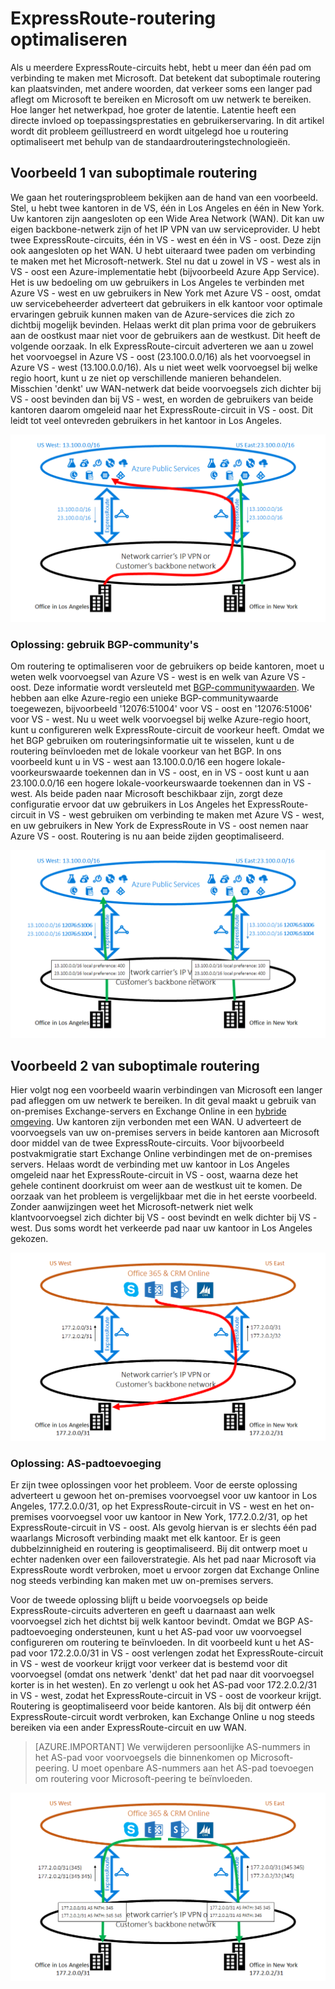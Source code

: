 <properties
   pageTitle="ExpressRoute-routering optimaliseren | Microsoft Azure"
   description="Deze pagina bevat gedetailleerde informatie over het optimaliseren van routering wanneer een klant meerdere ExpressRoute-circuits heeft die Microsoft verbinden met het bedrijfsnetwerk van de klant."
   documentationCenter="na"
   services="expressroute"
   authors="charwen"
   manager="carmonm"
   editor=""/>
<tags
   ms.service="expressroute"
   ms.devlang="na"
   ms.topic="get-started-article"
   ms.tgt_pltfrm="na"
   ms.workload="infrastructure-services"
   ms.date="06/07/2016"
   ms.author="charwen"/>

# ExpressRoute-routering optimaliseren
Als u meerdere ExpressRoute-circuits hebt, hebt u meer dan één pad om verbinding te maken met Microsoft. Dat betekent dat suboptimale routering kan plaatsvinden, met andere woorden, dat verkeer soms een langer pad aflegt om Microsoft te bereiken en Microsoft om uw netwerk te bereiken. Hoe langer het netwerkpad, hoe groter de latentie. Latentie heeft een directe invloed op toepassingsprestaties en gebruikerservaring. In dit artikel wordt dit probleem geïllustreerd en wordt uitgelegd hoe u routering optimaliseert met behulp van de standaardrouteringstechnologieën.

## Voorbeeld 1 van suboptimale routering
We gaan het routeringsprobleem bekijken aan de hand van een voorbeeld. Stel, u hebt twee kantoren in de VS, één in Los Angeles en één in New York. Uw kantoren zijn aangesloten op een Wide Area Network (WAN). Dit kan uw eigen backbone-netwerk zijn of het IP VPN van uw serviceprovider. U hebt twee ExpressRoute-circuits, één in VS - west en één in VS - oost. Deze zijn ook aangesloten op het WAN. U hebt uiteraard twee paden om verbinding te maken met het Microsoft-netwerk. Stel nu dat u zowel in VS - west als in VS - oost een Azure-implementatie hebt (bijvoorbeeld Azure App Service). Het is uw bedoeling om uw gebruikers in Los Angeles te verbinden met Azure VS - west en uw gebruikers in New York met Azure VS - oost, omdat uw servicebeheerder adverteert dat gebruikers in elk kantoor voor optimale ervaringen gebruik kunnen maken van de Azure-services die zich zo dichtbij mogelijk bevinden. Helaas werkt dit plan prima voor de gebruikers aan de oostkust maar niet voor de gebruikers aan de westkust. Dit heeft de volgende oorzaak. In elk ExpressRoute-circuit adverteren we aan u zowel het voorvoegsel in Azure VS - oost (23.100.0.0/16) als het voorvoegsel in Azure VS - west (13.100.0.0/16). Als u niet weet welk voorvoegsel bij welke regio hoort, kunt u ze niet op verschillende manieren behandelen. Misschien 'denkt' uw WAN-netwerk dat beide voorvoegsels zich dichter bij VS - oost bevinden dan bij VS - west, en worden de gebruikers van beide kantoren daarom omgeleid naar het ExpressRoute-circuit in VS - oost. Dit leidt tot veel ontevreden gebruikers in het kantoor in Los Angeles.

![](./media/expressroute-optimize-routing/expressroute-case1-problem.png)

### Oplossing: gebruik BGP-community's
Om routering te optimaliseren voor de gebruikers op beide kantoren, moet u weten welk voorvoegsel van Azure VS - west is en welk van Azure VS - oost. Deze informatie wordt versleuteld met [BGP-communitywaarden](expressroute-routing.md). We hebben aan elke Azure-regio een unieke BGP-communitywaarde toegewezen, bijvoorbeeld '12076:51004' voor VS - oost en '12076:51006' voor VS - west. Nu u weet welk voorvoegsel bij welke Azure-regio hoort, kunt u configureren welk ExpressRoute-circuit de voorkeur heeft. Omdat we het BGP gebruiken om routeringsinformatie uit te wisselen, kunt u de routering beïnvloeden met de lokale voorkeur van het BGP. In ons voorbeeld kunt u in VS - west aan 13.100.0.0/16 een hogere lokale-voorkeurswaarde toekennen dan in VS - oost, en in VS - oost kunt u aan 23.100.0.0/16 een hogere lokale-voorkeurswaarde toekennen dan in VS - west. Als beide paden naar Microsoft beschikbaar zijn, zorgt deze configuratie ervoor dat uw gebruikers in Los Angeles het ExpressRoute-circuit in VS - west gebruiken om verbinding te maken met Azure VS - west, en uw gebruikers in New York de ExpressRoute in VS - oost nemen naar Azure VS - oost. Routering is nu aan beide zijden geoptimaliseerd. 

![](./media/expressroute-optimize-routing/expressroute-case1-solution.png)

## Voorbeeld 2 van suboptimale routering
Hier volgt nog een voorbeeld waarin verbindingen van Microsoft een langer pad afleggen om uw netwerk te bereiken. In dit geval maakt u gebruik van on-premises Exchange-servers en Exchange Online in een [hybride omgeving](https://technet.microsoft.com/library/jj200581%28v=exchg.150%29.aspx). Uw kantoren zijn verbonden met een WAN. U adverteert de voorvoegsels van uw on-premises servers in beide kantoren aan Microsoft door middel van de twee ExpressRoute-circuits. Voor bijvoorbeeld postvakmigratie start Exchange Online verbindingen met de on-premises servers. Helaas wordt de verbinding met uw kantoor in Los Angeles omgeleid naar het ExpressRoute-circuit in VS - oost, waarna deze het gehele continent doorkruist om weer aan de westkust uit te komen. De oorzaak van het probleem is vergelijkbaar met die in het eerste voorbeeld. Zonder aanwijzingen weet het Microsoft-netwerk niet welk klantvoorvoegsel zich dichter bij VS - oost bevindt en welk dichter bij VS - west. Dus soms wordt het verkeerde pad naar uw kantoor in Los Angeles gekozen.

![](./media/expressroute-optimize-routing/expressroute-case2-problem.png)

### Oplossing: AS-padtoevoeging
Er zijn twee oplossingen voor het probleem. Voor de eerste oplossing adverteert u gewoon het on-premises voorvoegsel voor uw kantoor in Los Angeles, 177.2.0.0/31, op het ExpressRoute-circuit in VS - west en het on-premises voorvoegsel voor uw kantoor in New York, 177.2.0.2/31, op het ExpressRoute-circuit in VS - oost. Als gevolg hiervan is er slechts één pad waarlangs Microsoft verbinding maakt met elk kantoor. Er is geen dubbelzinnigheid en routering is geoptimaliseerd. Bij dit ontwerp moet u echter nadenken over een failoverstrategie. Als het pad naar Microsoft via ExpressRoute wordt verbroken, moet u ervoor zorgen dat Exchange Online nog steeds verbinding kan maken met uw on-premises servers. 

Voor de tweede oplossing blijft u beide voorvoegsels op beide ExpressRoute-circuits adverteren en geeft u daarnaast aan welk voorvoegsel zich het dichtst bij welk kantoor bevindt. Omdat we BGP AS-padtoevoeging ondersteunen, kunt u het AS-pad voor uw voorvoegsel configureren om routering te beïnvloeden. In dit voorbeeld kunt u het AS-pad voor 172.2.0.0/31 in VS - oost verlengen zodat het ExpressRoute-circuit in VS - west de voorkeur krijgt voor verkeer dat is bestemd voor dit voorvoegsel (omdat ons netwerk 'denkt' dat het pad naar dit voorvoegsel korter is in het westen). En zo verlengt u ook het AS-pad voor 172.2.0.2/31 in VS - west, zodat het ExpressRoute-circuit in VS - oost de voorkeur krijgt. Routering is geoptimaliseerd voor beide kantoren. Als bij dit ontwerp één ExpressRoute-circuit wordt verbroken, kan Exchange Online u nog steeds bereiken via een ander ExpressRoute-circuit en uw WAN. 

>[AZURE.IMPORTANT] We verwijderen persoonlijke AS-nummers in het AS-pad voor voorvoegsels die binnenkomen op Microsoft-peering. U moet openbare AS-nummers aan het AS-pad toevoegen om routering voor Microsoft-peering te beïnvloeden.

![](./media/expressroute-optimize-routing/expressroute-case2-solution.png)



<!--HONumber=ago16_HO4-->


